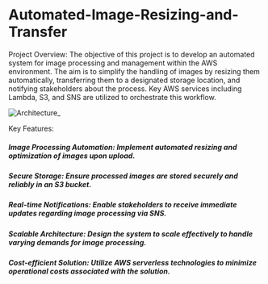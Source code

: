 # Automated-Image-Resizing-and-Transfer

Project Overview:
The objective of this project is to develop an automated system for image processing and management within the AWS environment. The aim is to simplify the handling of images by resizing them automatically, transferring them to a designated storage location, and notifying stakeholders about the process. Key AWS services including Lambda, S3, and SNS are utilized to orchestrate this workflow.

![Architecture_](https://github.com/NLavanya-31/Automated-Image-Resizing-and-Transfer/assets/155809688/292afe3f-9ae6-4768-b0d8-5c568832d9d8)


Key Features:

##### Image Processing Automation: Implement automated resizing and optimization of images upon upload.
##### Secure Storage: Ensure processed images are stored securely and reliably in an S3 bucket.
##### Real-time Notifications: Enable stakeholders to receive immediate updates regarding image processing via SNS.
##### Scalable Architecture: Design the system to scale effectively to handle varying demands for image processing.
##### Cost-efficient Solution: Utilize AWS serverless technologies to minimize operational costs associated with the solution.




